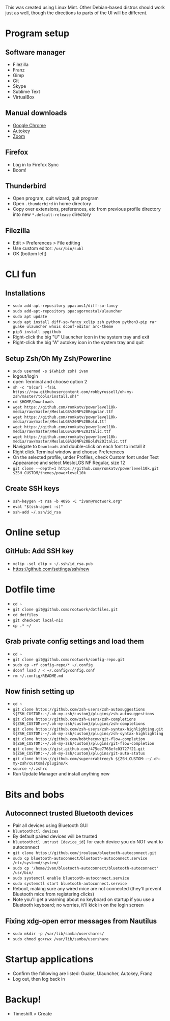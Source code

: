 This was created using Linux Mint. Other Debian-based distros should work just as well, though the directions to parts of the UI will be different.

# Program setup

## Software manager

* Filezilla
* Franz
* Gimp
* Git
* Skype
* Sublime Text
* VirtualBox

## Manual downloads

* [Google Chrome](https://www.google.com/chrome/)
* [Autokey](https://github.com/autokey/autokey/wiki/Installing#debian-and-derivatives)
* [Zoom](https://zoom.us/download#client_4meeting)

## Firefox

* Log in to Firefox Sync
* Boom!

## Thunderbird

* Open program, quit wizard, quit program
* Open `.thunderbird` in home directory
* Copy over extensions, preferences, etc from previous profile directory into new `*.default-release` directory

## Filezilla

* Edit > Preferences > File editing
* Use custom editor: `/usr/bin/subl`
* OK (bottom left)

# CLI fun

## Installations

* `sudo add-apt-repository ppa:aos1/diff-so-fancy`
* `sudo add-apt-repository ppa:agornostal/ulauncher`
* `sudo apt update`
* `sudo apt install diff-so-fancy xclip zsh python python3-pip rar guake ulauncher whois dconf-editor arc-theme`
* `pip3 install pygithub`
* Right-click the big "U" Ulauncher icon in the system tray and exit
* Right-click the big "A" autokey icon in the system tray and quit

## Setup Zsh/Oh My Zsh/Powerline
* `sudo usermod -s $(which zsh) ivan`
* logout/login
* open Terminal and choose option 2
* `sh -c "$(curl -fsSL https://raw.githubusercontent.com/robbyrussell/oh-my-zsh/master/tools/install.sh)"`
* `cd $HOME/Downloads`
* `wget https://github.com/romkatv/powerlevel10k-media/raw/master/MesloLGS%20NF%20Regular.ttf`
* `wget https://github.com/romkatv/powerlevel10k-media/raw/master/MesloLGS%20NF%20Bold.ttf`
* `wget https://github.com/romkatv/powerlevel10k-media/raw/master/MesloLGS%20NF%20Italic.ttf`
* `wget https://github.com/romkatv/powerlevel10k-media/raw/master/MesloLGS%20NF%20Bold%20Italic.ttf`
* Navigate to `Downloads` and double-click on each font to install it
* Right click Terminal window and choose Preferences
* On the selected profile, under Profiles, check Custom font under Text Appearance and select MesloLGS NF Regular, size 12
* `git clone --depth=1 https://github.com/romkatv/powerlevel10k.git $ZSH_CUSTOM/themes/powerlevel10k`

## Create SSH keys

* `ssh-keygen -t rsa -b 4096 -C "ivan@rootwork.org"`
* `eval "$(ssh-agent -s)"`
* `ssh-add ~/.ssh/id_rsa`

# Online setup

## GitHub: Add SSH key

* `xclip -sel clip < ~/.ssh/id_rsa.pub`
* https://github.com/settings/ssh/new

# Dotfile time

* `cd ~`
* `git clone git@github.com:rootwork/dotfiles.git`
* `cd dotfiles`
* `git checkout local-nix`
* `cp .* ~/`

## Grab private config settings and load them

* `cd ~`
* `git clone git@github.com:rootwork/config-repo.git`
* `sudo cp -rf config-repo/* ~/.config`
* `dconf load / < ~/.config/config.conf`
* `rm ~/.config/README.md`

## Now finish setting up

* `cd ~`
* `git clone https://github.com/zsh-users/zsh-autosuggestions ${ZSH_CUSTOM:-~/.oh-my-zsh/custom}/plugins/zsh-autosuggestions`
* `git clone https://github.com/zsh-users/zsh-completions ${ZSH_CUSTOM:=~/.oh-my-zsh/custom}/plugins/zsh-completions`
* `git clone https://github.com/zsh-users/zsh-syntax-highlighting.git ${ZSH_CUSTOM:-~/.oh-my-zsh/custom}/plugins/zsh-syntax-highlighting`
* `git clone https://github.com/bobthecow/git-flow-completion ${ZSH_CUSTOM:-~/.oh-my-zsh/custom}/plugins/git-flow-completion`
* `git clone https://gist.github.com/475ee7768efc03727f21.git ${ZSH_CUSTOM:-~/.oh-my-zsh/custom}/plugins/git-auto-status`
* `git clone https://github.com/supercrabtree/k ${ZSH_CUSTOM:-~/.oh-my-zsh/custom}/plugins/k`
* `source ~/.zshrc`
* Run Update Manager and install anything new

# Bits and bobs

## Autoconnect trusted Bluetooth devices

* Pair all devices using Bluetooth GUI
* `bluetoothctl devices`
* By default paired devices will be trusted
* `bluetoothctl untrust [device_id]` for each device you do NOT want to autoconnect
* `git clone https://github.com/jrouleau/bluetooth-autoconnect.git`
* `sudo cp bluetooth-autoconnect/bluetooth-autoconnect.service /etc/systemd/system/`
* `sudo cp '/home/ivan/bluetooth-autoconnect/bluetooth-autoconnect' /usr/bin/`
* `sudo systemctl enable bluetooth-autoconnect.service`
* `sudo systemctl start bluetooth-autoconnect.service`
* Reboot, making sure any wired mice are not connected (they'll prevent Bluetooth mice from registering clicks)
* Note you'll get a warning about no keyboard on startup if you use a Bluetooth keyboard; no worries, it'll kick in on the login screen

## Fixing xdg-open error messages from Nautilus
* `sudo mkdir -p /var/lib/samba/usershares/`
* `sudo chmod go+rwx /var/lib/samba/usershare`

# Startup applications

* Confirm the following are listed: Guake, Ulauncher, Autokey, Franz
* Log out, then log back in

# Backup!

* Timeshift > Create